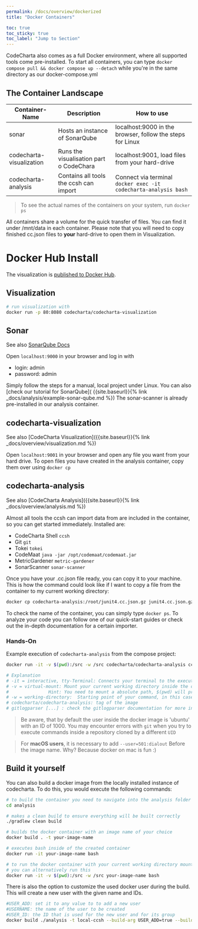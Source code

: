```yaml
---
permalink: /docs/overview/dockerized
title: "Docker Containers"

toc: true
toc_sticky: true
toc_label: "Jump to Section"
---
```


CodeCharta also comes as a full Docker environment, where all supported tools come pre-installed. To start all
containers, you can type `docker compose pull && docker compose up --detach` while you're in the same directory as our
docker-compose.yml

## The Container Landscape

| Container-Name           | Description                             | How to use                                                      |
| ------------------------ | --------------------------------------- | --------------------------------------------------------------- |
| sonar                    | Hosts an instance of SonarQube          | localhost:9000 in the browser, follow the steps for Linux       |
| codecharta-visualization | Runs the visualisation part o CodeChara | localhost:9001, load files from your hard-drive                 |
| codecharta-analysis      | Contains all tools the ccsh can import  | Connect via terminal `docker exec -it codecharta-analysis bash` |

> To see the actual names of the containers on your system, run `docker ps`

All containers share a volume for the quick transfer of files. You can find it under /mnt/data in each container.
Please note that you will need to copy finished cc.json files to **your** hard-drive to open them in Visualization.

# Docker Hub Install

The visualization is [published to Docker Hub](https://hub.docker.com/r/codecharta/codecharta-visualization).

## Visualization

```bash
# run visualization with
docker run -p 80:8080 codecharta/codecharta-visualization
```

## Sonar

See also [SonarQube Docs](https://docs.sonarqube.org/latest/setup/get-started-2-minutes/)

Open `localhost:9000` in your browser and log in with

- login: admin
- password: admin

Simply follow the steps for a manual, local project under Linux. You can also [check our tutorial for SonarQube](
{{site.baseurl}}{% link _docs/analysis/example-sonar-qube.md %})
The sonar-scanner is already pre-installed in our analysis container.

## codecharta-visualization

See also [CodeCharta Visualization]({{site.baseurl}}{% link _docs/overview/visualization.md %})

Open `localhost:9001` in your browser and open any file you want from your hard drive. To open files you have created in
the analysis container, copy them over using `docker cp`

## codecharta-analysis

See also [CodeCharta Analysis]({{site.baseurl}}{% link _docs/overview/analysis.md %})

Almost all tools the ccsh can import data from are included in the container, so you can get started immediately.
Installed are:

- CodeCharta Shell `ccsh`
- Git `git`
- Tokei `tokei`
- CodeMaat `java -jar /opt/codemaat/codemaat.jar`
- MetricGardener `metric-gardener`
- SonarScanner `sonar-scanner`

Once you have your .cc.json file ready, you can copy it to your machine.
This is how the command could look like if I want to copy a file from the container to my current working directory:

```bash
docker cp codecharta-analysis:/root/junit4.cc.json.gz junit4.cc.json.gz
```

To check the name of the container, you can simply type `docker ps`.
To analyze your code you can follow one of our quick-start guides or check out the in-depth documentation for a certain
importer.

### Hands-On

Example execution of `codecharta-analysis` from the compose project:

```bash
docker run -it -v $(pwd):/src -w /src codecharta/codecharta-analysis ccsh gitlogparser repo-scan --repo-path /src -o my-project.cc.json -nc

# Explanation
# -it = interactive, tty-Terminal: Connects your terminal to the execution of your command
# -v = virtual-mount: Mount your current working directory inside the container to /src
#               Hint: You need to mount a absolute path, $(pwd) will print your working directory
# -w = working-directory:  Starting point of your command, in this case the /src folder where the directory was mounted to
# codecharta/codecharta-analysis: tag of the image
# gitlogparser [...] : check the gitlogparser documentation for more info
```

> Be aware, that by default the user inside the docker image is 'ubuntu' with an ID of 1000. You may
> encounter errors with `git` when you try to execute commands inside a repository cloned by a different `UID`

> For **macOS users**, it is necessary to add `--user=501:dialout` Before the image name. Why? Because docker on mac is fun :)

## Build it yourself

You can also build a docker image from the locally installed instance of codecharta. To do this, you would execute the following commands:

```bash
# to build the container you need to navigate into the analysis folder
cd analysis

# makes a clean build to ensure everything will be built correctly
./gradlew clean build

# builds the docker container with an image name of your choice
docker build . -t your-image-name

# executes bash inside of the created container
docker run -it your-image-name bash

# to run the docker container with your current working directory mounted into it,
# you can alternatively run this
docker run -it -v $(pwd):/src -w /src your-image-name bash
```

There is also the option to customize the used docker user during the build.
This will create a new user with the given name and IDs.

```bash
#USER_ADD: set it to any value to to add a new user
#USERNAME: the name of the user to be created
#USER_ID: the ID that is used for the new user and for its group
docker build ./analysis -t local-ccsh --build-arg USER_ADD=true --build-arg USER_ID=1001 --build-arg USERNAME=your_name
```
